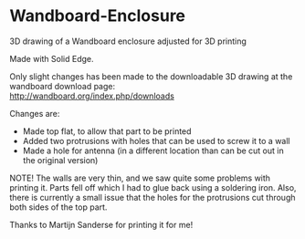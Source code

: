 # Wandboard-Enclosure
3D drawing of a Wandboard enclosure adjusted for 3D printing
  
Made with Solid Edge.  
  
Only slight changes has been made to the downloadable 3D drawing at the wandboard download page:  
http://wandboard.org/index.php/downloads  
  
Changes are:  
- Made top flat, to allow that part to be printed  
- Added two protrusions with holes that can be used to screw it to a wall  
- Made a hole for antenna (in a different location than can be cut out in the original version)

NOTE! The walls are very thin, and we saw quite some problems with printing it. Parts fell off which I had to glue back using a soldering iron. Also, there is currently a small issue that the holes for the protrusions cut through both sides of the top part.  
  
Thanks to Martijn Sanderse for printing it for me!
